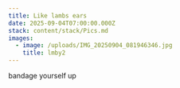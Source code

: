 ```yaml
---
title: Like lambs ears
date: 2025-09-04T07:00:00.000Z
stack: content/stack/Pics.md
images:
  - image: /uploads/IMG_20250904_081946346.jpg
    title: lmby2
---
```


bandage yourself up
